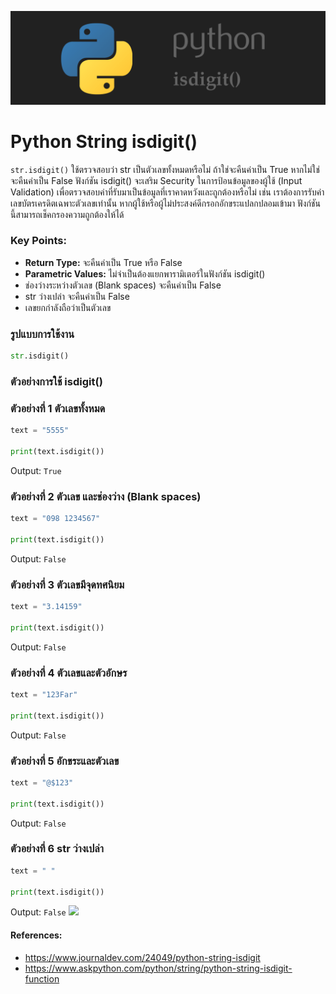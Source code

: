 ![](images/day-2.png)

# Python String isdigit()

`str.isdigit()` ใช้ตรวจสอบว่า str เป็นตัวเลขทั้งหมดหรือไม่ ถ้าใช่จะคืนค่าเป็น True หากไม่ใช่จะคืนค่าเป็น False ฟังก์ชัน isdigit() จะเสริม Security ในการป้อนข้อมูลของผู้ใช้ (Input Validation) เพื่อตรวจสอบค่าที่รับมาเป็นข้อมูลที่เราคาดหวังและถูกต้องหรือไม่ เช่น เราต้องการรับค่าเลขบัตรเครดิตเฉพาะตัวเลขเท่านั้น หากผู้ใช้หรือผู้ไม่ประสงค์ดีกรอกอักขระแปลกปลอมเข้ามา ฟังก์ชันนี้สามารถเช็คกรองความถูกต้องให้ได้ 

### Key Points:

- **Return Type:** จะคืนค่าเป็น True หรือ False
- **Parametric Values:** ไม่จำเป็นต้องแยกพารามิเตอร์ในฟังก์ชัน isdigit()
- ช่องว่างระหว่างตัวเลข (Blank spaces) จะคืนค่าเป็น False
- str ว่างเปล่า จะคืนค่าเป็น False
- เลขยกกำลังถือว่าเป็นตัวเลข

### รูปแบบการใช้งาน

```python 
str.isdigit()
```

### ตัวอย่างการใช้ isdigit() 

### ตัวอย่างที่ 1 ตัวเลขทั้งหมด
```python
text = "5555" 

print(text.isdigit())
```
Output: `True`

### ตัวอย่างที่ 2 ตัวเลข และช่องว่าง (Blank spaces)
```python
text = "098 1234567" 

print(text.isdigit())
```
Output: `False`

### ตัวอย่างที่ 3 ตัวเลขมีจุดทศนิยม
```python
text = "3.14159" 

print(text.isdigit())
```
Output: `False`

### ตัวอย่างที่ 4 ตัวเลขและตัวอักษร
```python
text = "123Far" 

print(text.isdigit())
```
Output: `False`

### ตัวอย่างที่ 5 อักขระและตัวเลข
```python
text = "@$123" 

print(text.isdigit())
```
Output: `False`

### ตัวอย่างที่ 6 str ว่างเปล่า
```python
text = " " 

print(text.isdigit())
```
Output: `False`
![](images/day-2-2.png)

#### References:

- https://www.journaldev.com/24049/python-string-isdigit
- https://www.askpython.com/python/string/python-string-isdigit-function

